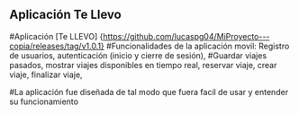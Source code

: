 ## Aplicación Te Llevo
#Aplicación [Te LLEVO] {https://github.com/lucaspg04/MiProyecto---copia/releases/tag/v1.0.1}
#Funcionalidades de la aplicación movil: Registro de usuarios, autenticación (inicio y cierre de sesión),
#Guardar viajes pasados, mostrar viajes disponibles en tiempo real, reservar viaje, crear viaje, finalizar viaje,

#La aplicación fue diseñada de tal modo que fuera facil de usar y entender su funcionamiento
